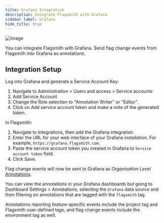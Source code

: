 ```yaml
---
title: Grafana Integration
description: Integrate Flagsmith with Grafana
sidebar_label: Grafana
hide_title: true
---
```


![Image](/img/integrations/grafana/grafana-logo.svg)

You can integrate Flagsmith with Grafana. Send flag change events from Flagsmith into Grafana as annotations.

## Integration Setup

Log into Grafana and generate a Service Account Key:

1. Navigate to Administration > Users and access > Service accounts
2. Add Service Account
3. Change the Role selection to "Annotation Writer" or "Editor".
4. Click on Add service account token and make a note of the generated token.

In Flagsmith:

1. Navigate to Integrations, then add the Grafana integration.
2. Enter the URL for your web interface of your Grafana installation. For example, `https://grafana.flagsmith.com`.
3. Paste the service account token you created in Grafana to `Service account token` field.
4. Click Save.

Flag change events will now be sent to Grafana as _Organisation Level_
[Annotations](https://grafana.com/docs/grafana/latest/dashboards/build-dashboards/annotate-visualizations/).

You can view the annotations in your Grafana dashboards but going to Dashboard Settings > Annotations, selecting the
`Grafana` data source and then filtering on annotations that are tagged with the `flagsmith` tag.

Annotations reporting feature-specific events include the project tag and Flagsmith user-defined tags, and flag change
events include the environment tag as well.
